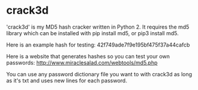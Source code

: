# crack3d

'crack3d' is my MD5 hash cracker written in Python 2. 
It requires the md5 library which can be installed with pip install md5, or pip3 install md5. 

Here is an example hash for testing: 
42f749ade7f9e195bf475f37a44cafcb

Here is a website that generates hashes so you can test your own passwords: 
http://www.miraclesalad.com/webtools/md5.php

You can use any password dictionary file you want to with crack3d as long as it's txt and uses new lines for each password.
